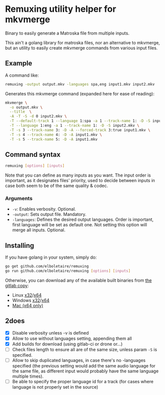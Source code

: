 Remuxing utility helper for mkvmerge
====================================

Binary to easily generate a Matroska file from multiple inputs.

This ain't a golang library for matroska files, nor an alternative to mkvmerge, but an utility to easily create mkvmerge commands from various input files.

Example
-------

A command like:

~~~bash
remuxing -output output.mkv -languages spa,eng input1.mkv input2.mkv
~~~

Generates this mkvmerge command (expanded here for ease of reading):

~~~bash
mkvmerge \
  -o output.mkv \
  --title  \
  -A -T -S -d 0 input2.mkv \
  -T --default-track 1 --language 1:spa -a 1 --track-name 1: -D -S input1.mkv \
  -T --language 1:eng -a 1 --track-name 1: -D -S input2.mkv \
  -T -s 3 --track-name 3: -D -A --forced-track 3:true input1.mkv \
  -T -s 4 --track-name 4: -D -A input1.mkv \
  -T -s 5 --track-name 5: -D -A input1.mkv
~~~

Command syntax
--------------

~~~bash
remuxing [options] [inputs]
~~~

Note that you can define as many inputs as you want. The input order is important, as it designates files' priority, used to decide between inputs in case both seem to be of the same quality & codec.

### Arguments

- `-v`: Enables verbosity. Optional.
- `-output`: Sets output file. Mandatory.
- `-languages`: Defines the desired output languages. Order is important, first language will be set as default one. Not setting this option will merge all inputs. Optional.

Installing
----------

If you have golang in your system, simply do:

~~~bash
go get github.com/elboletaire/remuxing
go run github.com/elboletaire/remuxing [options] [inputs]
~~~

Otherwise, you can download any of the available built binaries from [the gitlab copy][binaries]:

- Linux [x32][linux x32]/[x64][linux x64]
- Windows [x32][win x32]/[x64][win x64]
- [Mac (x64 only)][mac]

2does
-----

- [x] Disable verbosity unless -v is defined
- [x] Allow to use without languages setting, appending them all
- [x] Add builds for download (using gitlab-ci or drone or...)
- [ ] Check files length to ensure all are of the same size, unless param `-S` is specified.
- [ ] Allow to skip duplicated languages, in case there's no -languages specified (the previous setting would add the same audio language for the same file, as different input would probably have the same language multiple times).
- [ ] Be able to specify the proper language id for a track (for cases where language is not properly set in the source)

[golang]: https://golang.org/
[binaries]: https://gitlab.com/elboletaire/remuxing

[linux x64]: https://gitlab.com/elboletaire/remuxing/-/jobs/artifacts/master/download?job=build%3Alinux-x64
[linux x32]: https://gitlab.com/elboletaire/remuxing/-/jobs/artifacts/master/download?job=build%3Alinux-x32
[win x32]: https://gitlab.com/elboletaire/remuxing/-/jobs/artifacts/master/download?job=build%3Awindows-x32
[win x64]: https://gitlab.com/elboletaire/remuxing/-/jobs/artifacts/master/download?job=build%3Awindows-x64
[mac]: https://gitlab.com/elboletaire/remuxing/-/jobs/artifacts/master/download?job=build%3Amac-x64
